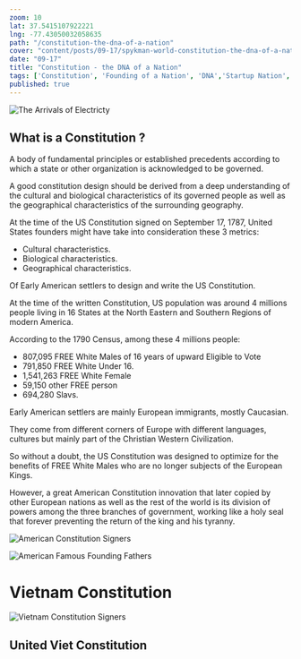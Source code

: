 ```yaml
--- 
zoom: 10
lat: 37.5415107922221 
lng: -77.43050032058635
path: "/constitution-the-dna-of-a-nation"
cover: "content/posts/09-17/spykman-world-constitution-the-dna-of-a-nation.jpg"
date: "09-17"
title: "Constitution - the DNA of a Nation"
tags: ['Constitution', 'Founding of a Nation', 'DNA','Startup Nation','Spykman World','Nicholas Spykman']    
published: true
---
```


![The Arrivals of Electricty](https://storage.googleapis.com/download/storage/v1/b/spykman-world/o/Bean%20Sprouts%20Growing%20Toward%20the%20Light.png?generation=1726129430072650&alt=media)

## What is a Constitution ?

A body of fundamental principles or established precedents according to which a state or other organization is acknowledged to be governed.

A good constitution design should be derived from a deep understanding of the cultural and biological characteristics of its governed people as well as the geographical characteristics of the surrounding geography. 

At the time of the US Constitution signed on September 17, 1787, United States founders might have take into consideration these 3 metrics:

- Cultural characteristics.
- Biological characteristics.
- Geographical characteristics. 

Of Early American settlers to design and write the US Constitution. 

At the time of the written Constitution, US population was around 4 millions people living in 16 States at the North Eastern and Southern Regions of modern America.  

According to the 1790 Census, among these 4 millions people:

- 807,095 FREE White Males of 16 years of upward  Eligible to Vote 
- 791,850 FREE White Under 16.
- 1,541,263 FREE White Female
- 59,150 other FREE person
- 694,280 Slavs.

Early American settlers are mainly European immigrants, mostly Caucasian.

They come from different corners of Europe with different languages, cultures but mainly part of the Christian Western Civilization.

So without a doubt, the US Constitution was designed to optimize for the benefits of FREE White Males who are no longer subjects of the European Kings. 

However, a great American Constitution innovation that later copied by other European nations as well as the rest of the world is its division of powers among the three branches of government, working like a holy seal that forever preventing the return of the king and his tyranny. 

![American Constitution Signers](https://storage.googleapis.com/spykman-world/Signers%20of%20US%20Constitution.png)

![American Famous Founding Fathers](https://storage.googleapis.com/spykman-world/US%20Famous%20Founding%20Fathers.png)

# Vietnam Constitution

![Vietnam Constitution Signers](https://storage.googleapis.com/spykman-world/Vietnamese%20Constitution%20Signers.png)

## United Viet Constitution